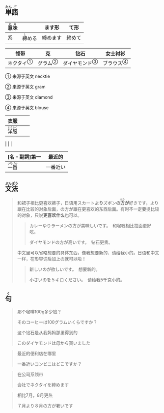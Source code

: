 ## <ruby>単<rt>たん</rt>語<rt>ご</rt></ruby>

| <ruby>意<rt>い</rt>味<rt>み</rt></ruby> |                                | ます形   | て形   |
| --------------------------------------- | ------------------------------ | -------- | ------ |
| 系                                      | <ruby>締<rt>し</rt>める</ruby> | 締めます | 締めて |

| 领带                        | 克                        | 钻石                            | 女士衬衫                    |
| --------------------------- | ------------------------- | ------------------------------- | --------------------------- |
| <a>ネクタイ</a><sup>①</sup> | <a>グラム</a><sup>②</sup> | <a>ダイヤモンド</a><sup>③</sup> | <a>ブラウス</a><sup>④</sup> |

① 来源于英文 necktie

② 来源于英文 gram

③ 来源于英文 diamond

④ 来源于英文 blouse

| 衣服                                        |      |      |
| ------------------------------------------- | ---- | ---- |
| <ruby>洋<rt>よう</rt>服<rt>ふく</rt></ruby> |      |      |

|
|
|

| [名・副詞]第一                              | 最近的   |
| ------------------------------------------- | -------- |
| <ruby>一<rt>いち</rt>番<rt>ばん</rt></ruby> | 一番近い |



## <ruby>文<rt>ぶん</rt>法<rt>ぽう</rt></ruby>

> 和裙子相比更喜欢裤子，日语用スカート**より**ズボン**の<ruby>方<rt>ほう</rt></ruby>が**好きです。より跟在比较的对象后面，の方が跟在更喜欢的东西后面。有时不一定要提比较的对象，只说**更喜欢什么**也可以。
>
> > カレーゆりラーメンの方が美味しいです。　和咖喱相比拉面更好吃。
> >
> > ダイヤモンドの方が高いです。　钻石更贵。
>
> 
>
> 中文里可以省略想要的具体东西，像我想要新的、请给我小的。日语和中文一样，在形容词后加上の就可以啦！
>
> > 新しいのが欲しいです。　想要新的。
> >
> > 小さいのを５キロください。　请给我5千克小的。

## <ruby>句<rt>く</rt></ruby>

> 那个咖啡100g多少钱？
>
> そのコーヒーは100グラムいくらですか？
>
> 这个钻石是从我妈妈那里得到的
>
> このダイヤモンドは母から貰いました

> 最近的便利店在哪里
>
> 一番近いコンビニはどこですか？

> 在公司系领带
>
> 会社でネクタイを締めます

> 相比7月，8月更热
>
> ７月より８月の方が暑いです
